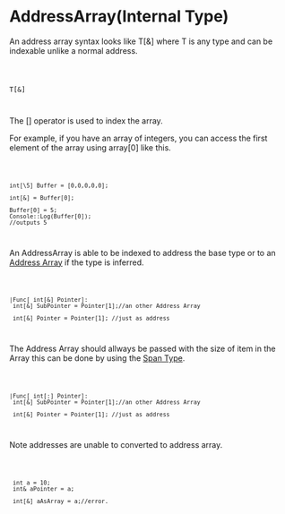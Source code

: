 # AddressArray(Internal Type)

An address array syntax looks like T[&] where T is any type and can be indexable unlike a normal address. 

<code>

  T[&]

</code>



The [] operator is used to index the array. 

For example, if you have an array of integers, you can access the first element of the array using array[0] like this.

<code>
    
    int[\5] Buffer = [0,0,0,0,0];
    
    int[&] = Buffer[0];

    Buffer[0] = 5;
    Console::Log(Buffer[0]);
    //outputs 5 

</code>


An AddressArray is able to be indexed to address the base type
or to an [Address Array](AddressArray.md) if the type is inferred.

<code>

    |Func[ int[&] Pointer]:
     int[&] SubPointer = Pointer[1];//an other Address Array

     int[&] Pointer = Pointer[1]; //just as address


</code>

The Address Array should allways be passed with the size of item in the Array this can be done by using the [Span Type](../../Standardlibrary/Types/Generic/Span.md).

<code>

    |Func[ int[:] Pointer]:
     int[&] SubPointer = Pointer[1];//an other Address Array

     int[&] Pointer = Pointer[1]; //just as address


</code>

Note addresses are unable to converted to address array.

<code>
  
     int a = 10;
     int& aPointer = a; 

     int[&] aAsArray = a;//error. 

</code>